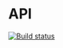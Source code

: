 # API
[![Build status](https://ci.appveyor.com/api/projects/status/jv04um9mqxy4tgpp?svg=true)](https://ci.appveyor.com/project/Anichirina/api)
